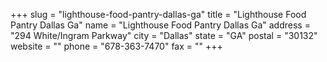 +++
slug = "lighthouse-food-pantry-dallas-ga"
title = "Lighthouse Food Pantry Dallas Ga"
name = "Lighthouse Food Pantry Dallas Ga"
address = "294 White/Ingram Parkway"
city = "Dallas"
state = "GA"
postal = "30132"
website = ""
phone = "678-363-7470"
fax = ""
+++
